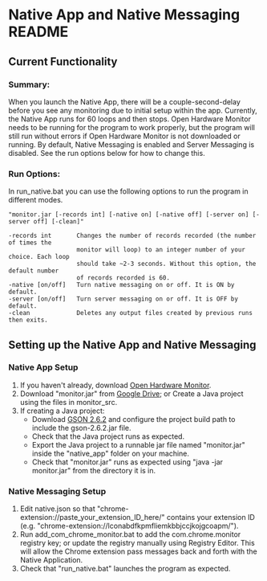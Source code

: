 # Native App and Native Messaging README
## Current Functionality
### Summary:
When you launch the Native App, there will be a couple-second-delay before you see any monitoring due to initial setup within the app. Currently, the Native App runs for 60 loops and then stops. Open Hardware Monitor needs to be running for the program to work properly, but the program will still run without errors if Open Hardware Monitor is not downloaded or running. By default, Native Messaging is enabled and Server Messaging is disabled. See the run options below for how to change this.

### Run Options:
In run_native.bat you can use the following options to run the program in different modes.
```
"monitor.jar [-records int] [-native on] [-native off] [-server on] [-server off] [-clean]"
```
```
-records int       Changes the number of records recorded (the number of times the 
                   monitor will loop) to an integer number of your choice. Each loop
                   should take ~2-3 seconds. Without this option, the default number
                   of records recorded is 60.
-native [on/off]   Turn native messaging on or off. It is ON by default.
-server [on/off]   Turn server messaging on or off. It is OFF by default.
-clean             Deletes any output files created by previous runs then exits.
```

## Setting up the Native App and Native Messaging
### Native App Setup
1. If you haven't already, download [Open Hardware Monitor](https://openhardwaremonitor.org/).
2. Download "monitor.jar" from [Google Drive](https://drive.google.com/file/d/1td2oqR6QKf5A3exWgvhPubAaLloNgFoU/view?usp=sharing); or Create a Java project using the files in monitor_src. 
3. If creating a Java project:
    * Download [GSON 2.6.2](https://search.maven.org/artifact/com.google.code.gson/gson/2.6.2/jar) and configure the project build path to include the gson-2.6.2.jar file.
    * Check that the Java project runs as expected.
    * Export the Java project to a runnable jar file named "monitor.jar" inside the "native_app" folder on your machine.
    * Check that "monitor.jar" runs as expected using "java -jar monitor.jar" from the directory it is in.

### Native Messaging Setup
1. Edit native.json so that "chrome-extension://paste_your_extension_ID_here/" contains your extension ID (e.g. "chrome-extension://lconabdfkpmfliemkbbjccjkojgcoapm/").
2. Run add_com_chrome_monitor.bat to add the com.chrome.monitor registry key; or update the registry manually using Registry Editor. This will allow the Chrome extension pass messages back and forth with the Native Application.
3. Check that "run_native.bat" launches the program as expected.
